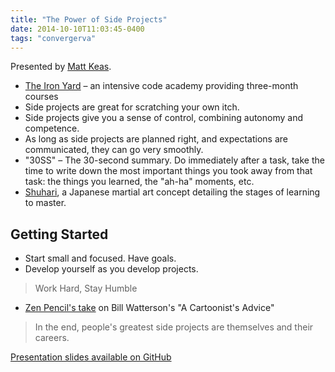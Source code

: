 ```yaml
---
title: "The Power of Side Projects"
date: 2014-10-10T11:03:45-0400
tags: "convergerva"
---
```


Presented by [Matt Keas](http://www.mkeas.org/).

- [The Iron Yard](http://theironyard.com/) – an intensive code academy providing three-month courses
- Side projects are great for scratching your own itch.
- Side projects give you a sense of control, combining autonomy and competence.
- As long as side projects are planned right, and expectations are communicated, they can go very smoothly.
- "30SS" – The 30-second summary. Do immediately after a task, take the time to write down the most important things you took away from that task: the things you learned, the "ah-ha" moments, etc.
- [Shuhari](https://en.m.wikipedia.org/wiki/Shuhari), a Japanese martial art concept detailing the stages of learning to master.

## Getting Started

- Start small and focused. Have goals.
- Develop yourself as you develop projects.

> Work Hard, Stay Humble

- [Zen Pencil's take](http://zenpencils.com/comic/128-bill-watterson-a-cartoonists-advice/) on Bill Watterson's "A Cartoonist's Advice"

> In the end, people's greatest side projects are themselves and their careers.

[Presentation slides available on GitHub](https://github.com/matthiasak/ThePowerOfSideProjectsPresentation)
